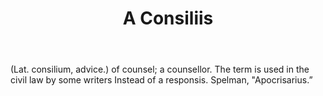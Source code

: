 ---
title: A Consiliis
permalink: "/definitions/a-consiliis.html"
body: (Lat. consilium, advice.) of counsel; a counsellor. The term is used in the
  civil law by some writers Instead of a responsis. Spelman, "Apocrisarius.”
published_at: '2018-07-07'
ngram: false
layout: post
---